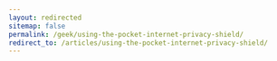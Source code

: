 ```yaml
---
layout: redirected
sitemap: false
permalink: /geek/using-the-pocket-internet-privacy-shield/
redirect_to: /articles/using-the-pocket-internet-privacy-shield/
---
```

